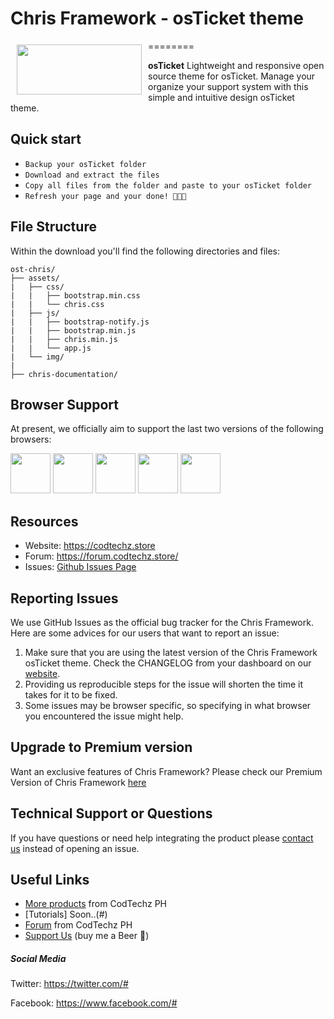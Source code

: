 # Chris Framework - osTicket theme
========
<a href="https://codtechz.store"><img height="80px" width="200px" src="https://codtechz.store/assets/images/index-data/logo-analysis.png"
align="left" hspace="10" vspace="6"></a>

**osTicket** Lightweight and responsive open source theme for osTicket. Manage your organize your support system with this simple and intuitive design osTicket theme.




## Quick start
- `Backup your osTicket folder`
- `Download and extract the files`
- `Copy all files from the folder and paste to your osTicket folder`
- `Refresh your page and your done! 🍻🥳👏`

## File Structure
Within the download you'll find the following directories and files:

```
ost-chris/
├── assets/
|   ├── css/
|   |   ├── bootstrap.min.css
|   |   └── chris.css
|   ├── js/
|   |   ├── bootstrap-notify.js
|   |   ├── bootstrap.min.js
|   |   ├── chris.min.js
|   |   └── app.js
|   └── img/
|
├── chris-documentation/

```


## Browser Support

At present, we officially aim to support the last two versions of the following browsers:

<img src="https://s3.amazonaws.com/creativetim_bucket/github/browser/chrome.png" width="64" height="64"> <img src="https://s3.amazonaws.com/creativetim_bucket/github/browser/firefox.png" width="64" height="64"> <img src="https://s3.amazonaws.com/creativetim_bucket/github/browser/edge.png" width="64" height="64"> <img src="https://s3.amazonaws.com/creativetim_bucket/github/browser/safari.png" width="64" height="64"> <img src="https://s3.amazonaws.com/creativetim_bucket/github/browser/opera.png" width="64" height="64">


## Resources
- Website: <https://codtechz.store>
- Forum: <https://forum.codtechz.store/>
- Issues: [Github Issues Page](https://https://github.com/codtechzofficial/ost-chris/issues)


## Reporting Issues

We use GitHub Issues as the official bug tracker for the Chris Framework. Here are some advices for our users that want to report an issue:

1. Make sure that you are using the latest version of the Chris Framework osTicket theme. Check the CHANGELOG from your dashboard on our [website](https://codtechz.store/).
2. Providing us reproducible steps for the issue will shorten the time it takes for it to be fixed.
3. Some issues may be browser specific, so specifying in what browser you encountered the issue might help.


## Upgrade to Premium version

Want an exclusive features of Chris Framework? Please check our Premium Version of Chris Framework [here](https://forum.codtechz.store/)


## Technical Support or Questions

If you have questions or need help integrating the product please [contact us](https://codtechz.store/contact-us) instead of opening an issue.


## Useful Links

- [More products](https://codtechz.store/contact-us) from CodTechz PH
- [Tutorials] Soon..(#)
- [Forum](https://forum.codtechz.store/) from CodTechz PH
- [Support Us](https://paypal.me/codtechzPH) (buy me a Beer 🍺)


##### Social Media

Twitter: <https://twitter.com/#>

Facebook: <https://www.facebook.com/#>
